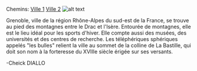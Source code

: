 Chemins:
[Ville 1](https://github.com/indiaye18/TP2_Lab/blob/main/jeu-heros-Labyrinthe-Tour-Monde/Nantes.md) 
[Ville 2](https://github.com/indiaye18/TP2_Lab/blob/main/jeu-heros-Labyrinthe-Tour-Monde/Game_Over.md)
![alt text](https://www.gix-immobilier.fr/public/files/images/AdobeStock_75656482.jpeg)

Grenoble, ville de la région Rhône-Alpes du sud-est de la France, se trouve au pied des montagnes entre le Drac et l'Isère. Entourée de montagnes, elle est le lieu idéal pour les sports d'hiver. Elle compte aussi des musées, des universités et des centres de recherche. Les téléphériques sphériques appelés "les bulles" relient la ville au sommet de la colline de La Bastille, qui doit son nom à la forteresse du XVIIIe siècle érigée sur ses versants.

 -Cheick DIALLO
